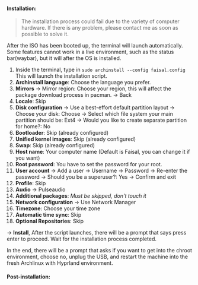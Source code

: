 #### Installation:

> The installation process could fail due to the variety of computer hardware. If there is any problem, please contact me as soon as possible to solve it.

After the ISO has been booted up, the terminal will launch automatically. Some features cannot work in a live environment, such as the status bar(waybar), but it will after the OS is installed.

1. Inside the terminal, type in 
	`sudo archinstall --config faisal.config`
	This will launch the installation script. 
2. **Archinstall language**: Choose the language you prefer.
3. **Mirrors** -> Mirror region: Choose your region, this will affect the package download process in pacman.
	-> Back
4. **Locale**: Skip
5. **Disk configuration** -> Use a best-effort default partition layout
	-> Choose your disk: Choose
	-> Select which file system your main partition should be: Ext4
	-> Would you like to create separate partition for home?: No
6. **Bootloader**: Skip (already configured)
7. **Unified kernel images**: Skip (already configured)
8. **Swap**: Skip (already configured)
9. **Host name**: Your computer name (Default is Faisal, you can change it if you want)
10. **Root password**: You have to set the password for your root.
11. **User account** -> Add a user
	-> Username
	-> Password
	-> Re-enter the password
	-> Should you be a superuser?: Yes
	-> Confirm and exit
12. **Profile**: Skip
13. **Audio** -> Pulseaudio
14. **Additional packages**: *Must be skipped, don't touch it*
15. **Network configuration** -> Use Network Manager
16. **Timezone**: Choose your time zone
17. **Automatic time sync**: Skip
18. **Optional Repositories**: Skip

-> **Install**, After the script launches, there will be a prompt that says press enter to proceed. Wait for the installation process completed.

In the end, there will be a prompt that asks if you want to get into the chroot environment, choose no, unplug the USB, and restart the machine into the fresh Archlinux with Hyprland environment.

#### Post-installation:
